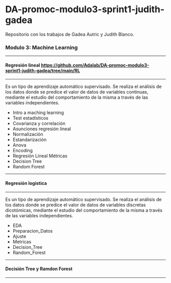 # DA-promoc-modulo3-sprint1-judith-gadea
Repositorio con los trabajos de Gadea Autric y Judith Blanco.

### **Modulo 3: Machine Learning** 

--------------------------
 #### **Regresión lineal**  https://github.com/Adalab/DA-promoc-modulo3-sprint1-judith-gadea/tree/main/RL
---------------------------
Es un tipo de aprendizaje automático supervisado. 
Se realiza el análisis de los datos donde se predice el valor de datos de variables continuas, mediante el estudio del 
comportamiento de la misma a través de las variables independientes. 

 - Intro a maching learning
 - Test estadísticos
 - Covarianza y correlación
 - Asunciones regresión lineal
 - Normalización
 - Estandarización
 - Anova
 - Encoding
 - Regresión Lineal Métricas
 - Decision Tree
 - Random Forest
 
 ----------------------------
 #### **Regresión logistica**
----------------------------
Es un tipo de aprendizaje automático supervisado. 
Se realiza el análisis de los datos donde se predice el valor de datos de variables discretas dicotómicas, mediante el estudio del 
comportamiento de la misma a través de las variables independientes. 

 - EDA
 - Preparacion_Datos
 - Ajuste
 - Metricas
 - Decision_Tree
 - Random_Forest

------------------------------
 #### **Decisión Tree y Ramdon Forest**
--------------------------------




